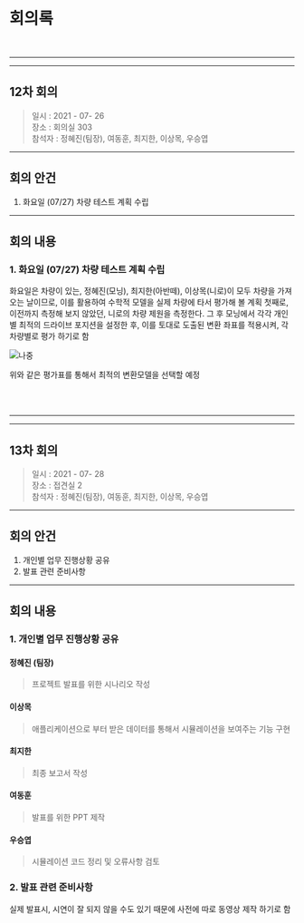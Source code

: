 # 회의록
<br>

-------------------------------------------------
-------------------------------------------------
## 12차 회의
>일시 : 2021 - 07- 26 <br>
>장소 : 회의실 303<br>
>참석자 : 정혜진(팀장), 여동훈, 최지한, 이상목, 우승엽<br>

-----------------------------------------------------

## 회의 안건

  1. 화요일 (07/27) 차량 테스트 계획 수립

------------------------------------------------------


## 회의 내용

### 1. 화요일 (07/27) 차량 테스트 계획 수립

  화요일은 차량이 있는, 정혜진(모닝), 최지한(아반떼), 이상목(니로)이 모두 차량을 가져오는 날이므로, 이를 활용하여 수학적 모델을 실제 차량에 타서 평가해 볼 계획
  첫째로, 이전까지 측정해 보지 않았던, 니로의 차량 제원을 측정한다.
  그 후 모닝에서 각각 개인별 최적의 드라이브 포지션을 설정한 후, 이를 토대로 도출된 변환 좌표를 적용시켜, 각 차량별로 평가 하기로 함
  
  ![나중](https://user-images.githubusercontent.com/48755699/127240623-509139d5-db76-485f-9806-e681e43880b3.PNG)
  
  위와 같은 평가표를 통해서 최적의 변환모델을 선택할 예정
 

<br><br>


----------------------------------------------------------


-------------------------------------------------
## 13차 회의
>일시 : 2021 - 07- 28 <br>
>장소 : 접견실 2<br>
>참석자 : 정혜진(팀장), 여동훈, 최지한, 이상목, 우승엽<br>

-----------------------------------------------------

## 회의 안건

  1. 개인별 업무 진행상황 공유
  2. 발표 관련 준비사항

------------------------------------------------------


## 회의 내용

### 1. 개인별 업무 진행상황 공유

  #### 정혜진 (팀장)
  > 프로젝트 발표를 위한 시나리오 작성 

  #### 이상목
  > 애플리케이션으로 부터 받은 데이터를 통해서 시뮬레이션을 보여주는 기능 구현

  #### 최지한
  > 최종 보고서 작성

  #### 여동훈
  > 발표를 위한 PPT 제작

  #### 우승엽
  > 시뮬레이션 코드 정리 및 오류사항 검토

 
### 2. 발표 관련 준비사항
  실제 발표시, 시연이 잘 되지 않을 수도 있기 때문에 사전에 따로 동영상 제작 하기로 함



